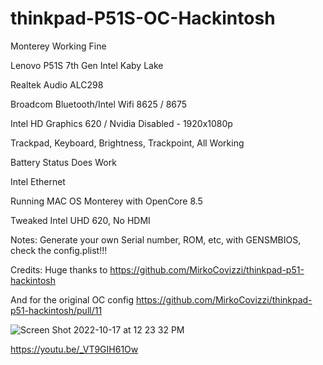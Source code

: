 # thinkpad-P51S-OC-Hackintosh
Monterey Working Fine

Lenovo P51S 7th Gen Intel Kaby Lake

Realtek Audio ALC298

Broadcom Bluetooth/Intel Wifi 8625 / 8675

Intel HD Graphics 620 / Nvidia Disabled - 1920x1080p

Trackpad, Keyboard, Brightness, Trackpoint, All Working

Battery Status Does Work

Intel Ethernet

Running MAC OS Monterey with OpenCore 8.5

Tweaked Intel UHD 620, No HDMI


Notes:
Generate your own Serial number, ROM, etc, with GENSMBIOS, check the config.plist!!!


Credits:
Huge thanks to https://github.com/MirkoCovizzi/thinkpad-p51-hackintosh

And for the original OC config https://github.com/MirkoCovizzi/thinkpad-p51-hackintosh/pull/11

![Screen Shot 2022-10-17 at 12 23 32 PM](https://user-images.githubusercontent.com/2180292/196254178-3d7b70d8-70aa-402e-9454-2647abc2be2a.png)

https://youtu.be/_VT9GIH61Ow
